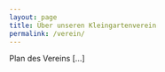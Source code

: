 ```yaml
---
layout: page
title: Über unseren Kleingartenverein
permalink: /verein/
---
```


Plan des Vereins
[...]